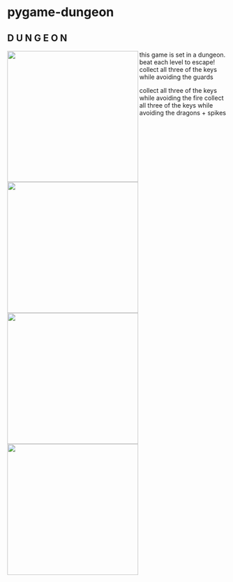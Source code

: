 # pygame-dungeon

<h2> D U N G E O N </h2>
<img src = "https://github.com/ultyjh/pygame-dungeon/blob/master/Capture%20title%20screen.PNG" width = 300 align = "left">
<p> this game is set in a dungeon. beat each level to escape!      collect all three of the keys while avoiding the guards  </p>
<img src = "https://github.com/ultyjh/pygame-dungeon/blob/master/Capture%20lvl%201.PNG" width = 300 align = "left">
<img src = "https://github.com/ultyjh/pygame-dungeon/blob/master/Capture%20lvl%202.PNG" width = 300 align = "left">
<p> collect all three of the keys while avoiding the fire          collect all three of the keys while avoiding the dragons + spikes</p>
<img src = "https://github.com/ultyjh/pygame-dungeon/blob/master/Capture%20lvl%203.PNG" width = 300 align = "left">


